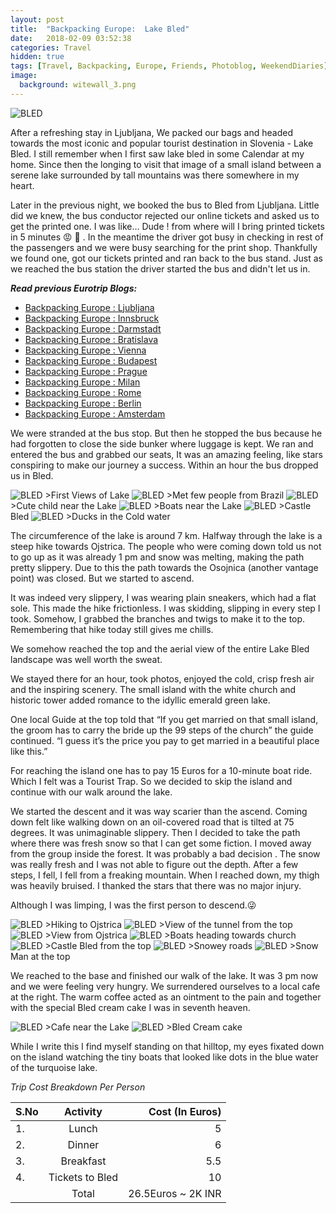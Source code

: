 ```yaml
---
layout: post
title:  "Backpacking Europe:  Lake Bled"
date:   2018-02-09 03:52:38
categories: Travel
hidden: true
tags: [Travel, Backpacking, Europe, Friends, Photoblog, WeekendDiaries]
image:
  background: witewall_3.png
---
```


<img src="https://i.imgur.com/r1CEvG1.jpg" alt="BLED">

After a refreshing stay in Ljubljana, We packed our bags and headed towards the most iconic and popular tourist destination in Slovenia - Lake Bled. I still remember when I first saw lake bled in some Calendar at my home. Since then the longing to visit that image of a small island between a serene lake surrounded by tall mountains was there somewhere in my heart.

Later in the previous night, we booked the bus to Bled from Ljubljana. Little did we knew, the bus conductor rejected our online tickets and asked us to get the printed one. I was like... Dude ! from where will I bring printed tickets in 5 minutes :rage: :triumph: . In the meantime the driver got busy in checking in rest of the passengers and  we were busy searching for the print shop. Thankfully we found one, got our tickets printed and ran back to the bus stand. Just as we reached the bus station the driver started the bus and didn't let us in.


**_Read previous Eurotrip Blogs:_**

+ <a href="http://yogeshpandey.in/travel/Backpacking-Europe-Ljubljana/">Backpacking Europe : Ljubljana</a>
+ <a href="http://yogeshpandey.in/travel/Backpacking-Europe-Innsbruck/">Backpacking Europe : Innsbruck</a>
+ <a href="http://yogeshpandey.in/travel/Backpacking-Europe-Dramstadt/">Backpacking Europe : Darmstadt</a>
+ <a href="http://yogeshpandey.in/travel/Backpacking-Europe-Bratislava/">Backpacking Europe : Bratislava</a>
+ <a href="http://yogeshpandey.in/travel/Backpacking-Europe-Vienna/">Backpacking Europe : Vienna</a>
+ <a href="http://yogeshpandey.in/travel/Backpacking-Europe-Budapest/">Backpacking Europe : Budapest</a>
+ <a href="http://yogeshpandey.in/travel/Backpacking-Europe-Prague/">Backpacking Europe : Prague</a>
+ <a href="http://yogeshpandey.in/travel/Backpacking-Europe-Milan/">Backpacking Europe : Milan</a>
+ <a href="http://yogeshpandey.in/travel/Backpacking-Europe-ROME/">Backpacking Europe :  Rome</a>
+ <a href="http://yogeshpandey.in/travel/Backpacking-Europe-Berlin/">Backpacking Europe : Berlin</a>
+ <a href="http://yogeshpandey.in/travel/Backpacking-Europe-Amsterdam/">Backpacking Europe : Amsterdam</a>


We were stranded at the bus stop. But then he stopped the bus because he had forgotten to close the side bunker where luggage is kept. We ran and entered the bus and grabbed our seats, It was an amazing feeling, like stars conspiring to make our journey a success. Within an hour the bus dropped us in Bled.

<img src="https://i.imgur.com/V4yBB0V.jpg" alt="BLED">
>First Views of Lake

<img src="https://i.imgur.com/HyEP7sb.jpg" alt="BLED">
>Met few people from Brazil

<img src="https://i.imgur.com/s6gB586.jpg" alt="BLED">
>Cute child near the Lake

<img src="https://i.imgur.com/B5BGK2O.jpg" alt="BLED">
>Boats near the Lake

<img src="https://i.imgur.com/iM7U3k3.jpg" alt="BLED">
>Castle Bled

<img src="https://i.imgur.com/SEOMLph.jpg" alt="BLED">
>Ducks in the Cold water

The circumference of the lake is around 7 km. Halfway through the lake is a steep hike towards Ojstrica. The people who were coming down told us not to go up as it was already 1 pm and snow was melting, making the path pretty slippery. Due to this the path towards the Osojnica (another vantage point) was closed. But we started to ascend.

It was indeed very slippery, I was wearing plain sneakers, which had a flat sole. This made the hike frictionless. I was skidding, slipping in every step I took. Somehow, I grabbed the branches and twigs to make it to the top. Remembering that hike today still gives me chills.

We somehow reached the top and the aerial view of the entire Lake Bled landscape was well worth the sweat.

We stayed there for an hour, took photos, enjoyed the cold, crisp fresh air and the inspiring scenery. The small island with the white church and historic tower added romance to the idyllic emerald green lake.

One local Guide at the top told that “If you get married on that small island, the groom has to carry the bride up the 99 steps of the church” the guide continued. “I guess it’s the price you pay to get married in a beautiful place like this.”

For reaching the island one has to pay 15 Euros for a 10-minute boat ride. Which I felt was a Tourist Trap. So we decided to skip the island and continue with our walk around the lake.

We started the descent and it was way scarier than the ascend. Coming down felt like walking down on an oil-covered road that is tilted at 75 degrees. It was unimaginable slippery. Then I decided to take the path where there was fresh snow so that I can get some fiction. I moved away from the group inside the forest. It was probably a bad decision . The snow was really fresh and I was not able to figure out the depth. After a few steps, I fell, I fell from a freaking mountain. When I reached down, my thigh was heavily bruised. I thanked the stars that there was no major injury.

 Although I was limping, I was the first person to descend.:stuck_out_tongue_winking_eye:

<img src="https://i.imgur.com/aACxfck.jpg" alt="BLED">
>Hiking to Ojstrica

<img src="https://i.imgur.com/eU9JBfZ.jpg" alt="BLED">
>View of the tunnel from the top

<img src="https://i.imgur.com/QszUZcV.jpg" alt="BLED">
>View from Ojstrica

<img src="https://i.imgur.com/n5EjBui.jpg" alt="BLED">
>Boats heading towards church

<img src="https://i.imgur.com/iuOlR5m.jpg" alt="BLED">
>Castle Bled from the top

<img src="https://i.imgur.com/bbaOBLU.jpg" alt="BLED">
>Snowey roads

<img src="https://i.imgur.com/ZlAxese.jpg" alt="BLED">
>Snow Man at the top

We reached to the base and finished our walk of the lake. It was 3 pm now and we were feeling very hungry. We surrendered ourselves to a local cafe at the right. The warm coffee acted as an ointment to the pain and together with the special Bled cream cake I was in seventh heaven.

<img src="https://i.imgur.com/nHjHxdV.jpg" alt="BLED">
>Cafe near the Lake

<img src="https://i.imgur.com/P2qtkAG.jpg" alt="BLED">
>Bled Cream cake

While I write this I find myself standing on that hilltop, my eyes fixated down on the island watching the tiny boats that looked like dots in the blue water of the turquoise lake.  

*Trip Cost Breakdown Per Person*

| S.No | Activity|Cost (In Euros) |
|:----------|:----------:|-:|
| 1.      | Lunch      |5|
| 2.      | Dinner      |6|
| 3.      | Breakfast      |5.5|
| 4.      | Tickets to Bled      |10|
||Total|26.5Euros ~ 2K INR|

